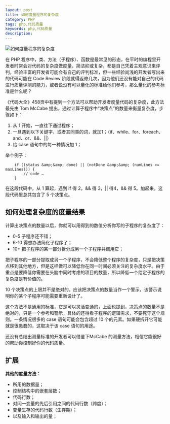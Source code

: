 ```yaml
---
layout: post
title: 如何度量程序的复杂度
category: PHP
tags: php,代码质量
keywords: php,代码质量
description: 
---
```


<img src="http://blog.gitdc.com/wp-content/uploads/2016/08/f4b596e6fbb97884148c4b6bd6f269d6.jpg" alt="如何度量程序的复杂度" />

在 PHP 程序中，类、方法（子程序）、函数是最常见的形态，在平时的编程里开发者时常会对代码的复杂度做度量，简洁抑或复杂，都是自己凭着主观意识来评判，经验丰富的开发者可能会有自己的评判标准，但一些经验尚浅的开发者写出来的代码可能在 Code Review 阶段就得返修几次，因为他们还没有能对自己的代码进行质量评测的能力，或者说没有可以量化的标准给他们参考，那么量化的参考标准是什么呢？

《代码大全》458页中有提到一个方法可以帮助开发者度量代码的复杂度，此方法最先由 Tom McCabe 提出，通过计算子程序中“决策点”的数量来衡量复杂度，步骤如下：


1.  从 1 开始，一直往下通过程序；
2.  一旦遇到以下关键字，或者其同类的词，就加1；（if、while、for、foreach、and、or、&amp;&amp;、||）
3.  给 case 语句中的每一种情况加 1；


举个例子：

        if ((status &amp;&amp; done) || (notDone &amp;&amp; (numLines >= maxLines))) {
            // code … 
        }


在这段代码中，从 1 算起，遇到 if 得 2，&amp;&amp; 得 3，|| 得4，&amp;&amp; 得 5。加起来，这段代码里总共包含了 5 个决策点。

## 如何处理复杂度的度量结果

计算出决策点的数量以后，你就可以用得到的数值分析你写的子程序的复杂度了：


* 0-5 子程序还不错；
* 6-10 得想办法简化子程序了；
* 10+ 把子程序的某一部分拆分成另一个子程序并调用它；


把子程序的一部分提取成另一个子程序，不会降低整个程序的复杂度，只是把决策点移到其他地方，但是这样做可以降低你在同一时间必须关注的复杂度水平。由于重点是要降低你需要在头脑中同时考虑的项目的数量，所以降低一个给定子程序的复杂度是有价值的。

10 个决策点的上限并不是绝对的。应该把决策点的数量当作一个警示，该警示说明你的某个子程序可能需要重新设计了。

这个方法不是通用的标准，它是可以灵活变通的，上面也提到，决策点的数量不是绝对的，只是一个参考和警示，具体的还得看子程序的逻辑需求，不要死守这个规则。一条情况很多的 case 语句可能会包含超过 10 个的元素。如果硬拆开它可能就是很愚蠢的，这取决于该 case 语句的用途。

还没有总结出测量标准的开发者可以借鉴下McCabe 的测量方法，相信它能很好的帮助你控制好你的代码质量。

## 扩展

**其他的度量方法：**


* 所用的数据量；
* 控制结构中的嵌套层数；
* 代码行数；
* 对同一变量的先后引用之间的代码行数（跨度）；
* 变量生存的代码行数（生存期）；
* 以及输入和输出的量；


